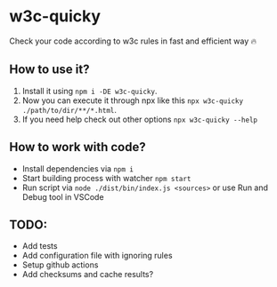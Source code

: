# w3c-quicky

Check your code according to w3c rules in fast and efficient way 🔥

## How to use it?

1. Install it using `npm i -DE w3c-quicky`.
2. Now you can execute it through npx like this `npx w3c-quicky ./path/to/dir/**/*.html`.
3. If you need help check out other options `npx w3c-quicky --help`

## How to work with code?

- Install dependencies via `npm i`
- Start building process with watcher `npm start`
- Run script via `node ./dist/bin/index.js <sources>` or use Run and Debug tool in VSCode

## TODO:

- Add tests
- Add configuration file with ignoring rules
- Setup github actions
- Add checksums and cache results?
